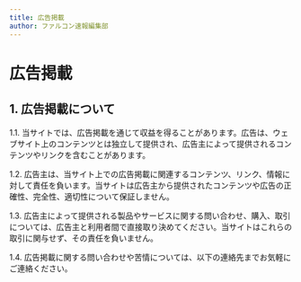 ```yaml
---
title: 広告掲載
author: ファルコン速報編集部
---
```


# 広告掲載

## 1. 広告掲載について

1.1. 当サイトでは、広告掲載を通じて収益を得ることがあります。広告は、ウェブサイト上のコンテンツとは独立して提供され、広告主によって提供されるコンテンツやリンクを含むことがあります。

1.2. 広告主は、当サイト上での広告掲載に関連するコンテンツ、リンク、情報に対して責任を負います。当サイトは広告主から提供されたコンテンツや広告の正確性、完全性、適切性について保証しません。


1.3. 広告主によって提供される製品やサービスに関する問い合わせ、購入、取引については、広告主と利用者間で直接取り決めてください。当サイトはこれらの取引に関与せず、その責任を負いません。

1.4. 広告掲載に関する問い合わせや苦情については、以下の連絡先までお気軽にご連絡ください。
